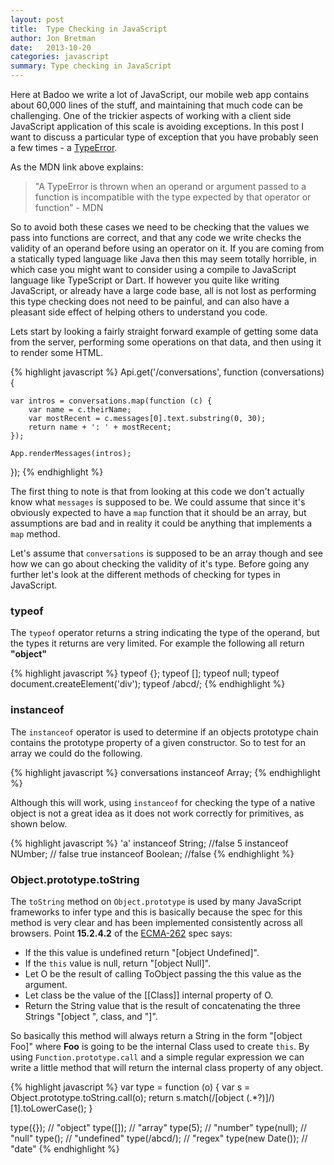 ```yaml
---
layout: post
title:  Type Checking in JavaScript
author: Jon Bretman
date:   2013-10-20
categories: javascript
summary: Type checking in JavaScript
---
```


Here at Badoo we write a lot of JavaScript, our mobile web app contains about 60,000 lines of the stuff, and maintaining that much code can be challenging. One of the trickier aspects of working with a client side JavaScript application of this scale is avoiding exceptions. In this post I want to discuss a particular type of exception that you have probably seen a few times - a [TypeError](https://developer.mozilla.org/en-US/docs/Web/JavaScript/Reference/Global_Objects/TypeError).

As the MDN link above explains:

> "A TypeError is thrown when an operand or argument passed to a function is incompatible with the type expected by that operator or function" - MDN

So to avoid both these cases we need to be checking that the values we pass into functions are correct, and that any code we write checks the validity of an operand before using an operator on it. If you are coming from a statically typed language like Java then this may seem totally horrible, in which case you might want to consider using a compile to JavaScript language like TypeScript or Dart. If however you quite like writing JavaScript, or already have a large code base, all is not lost as performing this type checking does not need to be painful, and can also have a pleasant side effect of helping others to understand you code.

Lets start by looking a fairly straight forward example of getting some data from the server, performing some operations on that data, and then using it to render some HTML.

{% highlight javascript %}
Api.get('/conversations', function (conversations) {

    var intros = conversations.map(function (c) {
        var name = c.theirName;
        var mostRecent = c.messages[0].text.substring(0, 30);
        return name + ': ' + mostRecent;
    });

    App.renderMessages(intros);

});
{% endhighlight %}

The first thing to note is that from looking at this code we don't actually know what `messages` is supposed to be. We could assume that since it's obviously expected to have a `map` function that it should be an array, but assumptions are bad and in reality it could be anything that implements a `map` method.

Let's assume that `conversations` is supposed to be an array though and see how we can go about checking the validity of it's type. Before going any further let's look at the different methods of checking for types in JavaScript.

### typeof
The `typeof` operator returns a string indicating the type of the operand, but the types it returns are very limited. For example the following all return **"object"**

{% highlight javascript %}
typeof {};
typeof [];
typeof null;
typeof document.createElement('div');
typeof /abcd/;
{% endhighlight %}

### instanceof
The `instanceof` operator is used to determine if an objects prototype chain contains the prototype property of a given constructor. So to test for an array we could do the following.

{% highlight javascript %}
conversations instanceof Array;
{% endhighlight %}

Although this will work, using `instanceof` for checking the type of a native object is not a great idea as it does not work correctly for primitives, as shown below.

{% highlight javascript %}
'a' instanceof String; //false
5 instanceof NUmber; // false
true instanceof Boolean; //false
{% endhighlight %}

### Object.prototype.toString
The `toString` method on `Object.prototype` is used by many JavaScript frameworks to infer type and this is basically because the spec for this method is very clear and has been implemented consistently across all browsers. Point **15.2.4.2** of the [ECMA-262](http://www.ecma-international.org/publications/files/ECMA-ST/Ecma-262.pdf) spec says:

* If the this value is undefined return "\[object Undefined\]".
* If the `this` value is null, return "\[object Null\]".
* Let O be the result of calling ToObject passing the this value as the argument.
* Let class be the value of the \[\[Class\]\] internal property of O.
* Return the String value that is the result of concatenating the three Strings "\[object ", class, and "\]".

So basically this method will always return a String in the form "\[object Foo\]" where **Foo** is going to be the internal Class used to create `this`. By using `Function.prototype.call` and a simple regular expression we can write a little method that will return the internal class property of any object.

{% highlight javascript %}
var type = function (o) {
    var s = Object.prototype.toString.call(o);
    return s.match(/\[object (.*?)\]/)[1].toLowerCase();
}

type({}); // "object"
type([]); // "array"
type(5); // "number"
type(null); // "null"
type(); // "undefined"
type(/abcd/); // "regex"
type(new Date()); // "date"
{% endhighlight %}

